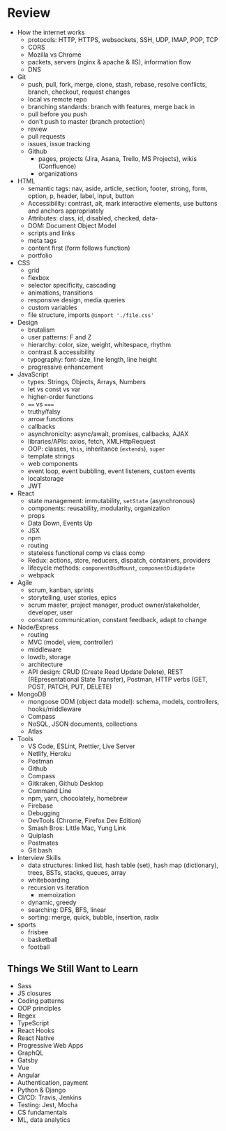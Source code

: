 # Review

- How the internet works
  - protocols: HTTP, HTTPS, websockets, SSH, UDP, IMAP, POP, TCP
  - CORS
  - Mozilla vs Chrome
  - packets, servers (nginx & apache & IIS), information flow
  - DNS
- Git
  - push, pull, fork, merge, clone, stash, rebase, resolve conflicts, branch, checkout, request changes
  - local vs remote repo
  - branching standards: branch with features, merge back in
  - pull before you push
  - don't push to master (branch protection)
  - review
  - pull requests
  - issues, issue tracking
  - Github
    - pages, projects (Jira, Asana, Trello, MS Projects), wikis (Confluence)
    - organizations
- HTML
  - semantic tags: nav, aside, article, section, footer, strong, form, option, p, header, label, input, button
  - Accessibility: contrast, alt, mark interactive elements, use buttons and anchors appropriately
  - Attributes: class, id, disabled, checked, data-
  - DOM: Document Object Model
  - scripts and links
  - meta tags
  - content first (form follows function)
  - portfolio
- CSS
  - grid
  - flexbox
  - selector specificity, cascading
  - animations, transitions
  - responsive design, media queries
  - custom variables
  - file structure, imports `@import './file.css'`
- Design
  - brutalism
  - user patterns: F and Z
  - hierarchy: color, size, weight, whitespace, rhythm
  - contrast & accessibility
  - typography: font-size, line length, line height
  - progressive enhancement
- JavaScript
  - types: Strings, Objects, Arrays, Numbers
  - let vs const vs var
  - higher-order functions
  - `==` vs `===`
  - truthy/falsy
  - arrow functions
  - callbacks
  - asynchronicity: async/await, promises, callbacks, AJAX
  - libraries/APIs: axios, fetch, XMLHttpRequest
  - OOP: classes, `this`, inheritance (`extends`), `super`
  - template strings
  - web components
  - event loop, event bubbling, event listeners, custom events
  - localstorage
  - JWT
- React
  - state management: immutability, `setState` (asynchronous)
  - components: reusability, modularity, organization
  - props
  - Data Down, Events Up
  - JSX
  - npm
  - routing
  - stateless functional comp vs class comp
  - Redux: actions, store, reducers, dispatch, containers, providers
  - lifecycle methods: `componentDidMount`, `componentDidUpdate`
  - webpack
- Agile
  - scrum, kanban, sprints
  - storytelling, user stories, epics
  - scrum master, project manager, product owner/stakeholder, developer, user
  - constant communication, constant feedback, adapt to change
- Node/Express
  - routing
  - MVC (model, view, controller)
  - middleware
  - lowdb, storage
  - architecture
  - API design: CRUD (Create Read Update Delete), REST (REpresentational State Transfer), Postman, HTTP verbs (GET, POST, PATCH, PUT, DELETE)
- MongoDB
  - mongoose ODM (object data model): schema, models, controllers, hooks/middleware
  - Compass
  - NoSQL, JSON documents, collections
  - Atlas
- Tools
  - VS Code, ESLint, Prettier, Live Server
  - Netlify, Heroku
  - Postman
  - Github
  - Compass
  - Gitkraken, Github Desktop
  - Command Line
  - npm, yarn, chocolately, homebrew
  - Firebase
  - Debugging
  - DevTools (Chrome, Firefox Dev Edition)
  - Smash Bros: Little Mac, Yung Link
  - Quiplash
  - Postmates
  - Git bash
- Interview Skills
  - data structures: linked list, hash table (set), hash map (dictionary), trees, BSTs, stacks, queues, array
  - whiteboarding
  - recursion vs iteration
    - memoization
  - dynamic, greedy
  - searching: DFS, BFS, linear
  - sorting: merge, quick, bubble, insertion, radix
- sports
  - frisbee
  - basketball
  - football

## Things We Still Want to Learn

- Sass
- JS closures
- Coding patterns
- OOP principles
- Regex
- TypeScript
- React Hooks
- React Native
- Progressive Web Apps
- GraphQL
- Gatsby
- Vue
- Angular
- Authentication, payment
- Python & Django
- CI/CD: Travis, Jenkins
- Testing: Jest, Mocha
- CS fundamentals
- ML, data analytics
